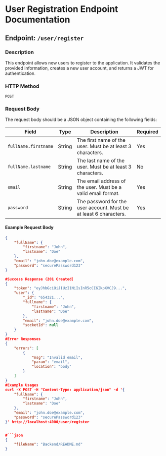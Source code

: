 # User Registration Endpoint Documentation

## Endpoint: `/user/register`

### Description
This endpoint allows new users to register to the application. It validates the provided information, creates a new user account, and returns a JWT for authentication.

### HTTP Method
`POST`

### Request Body
The request body should be a JSON object containing the following fields:

| Field | Type | Description | Required |
|---|---|---|---|
| `fullName.firstname` | String | The first name of the user.  Must be at least 3 characters. | Yes |
| `fullName.lastname` | String | The last name of the user. Must be at least 3 characters. | No |
| `email` | String | The email address of the user. Must be a valid email format. | Yes |
| `password` | String | The password for the user account. Must be at least 6 characters. | Yes |

#### Example Request Body
```json
{
    "fullName": {
        "firstname": "John",
        "lastname": "Doe"
    },
    "email": "john.doe@example.com",
    "password": "securePassword123"
}

#Success Response (201 Created)
{
    "token": "eyJhbGciOiJIUzI1NiIsInR5cCI6IkpXVCJ9...",
    "user": {
        "_id": "654321...",
        "fullname": {
            "firstname": "John",
            "lastname": "Doe"
        },
        "email": "john.doe@example.com",
        "socketId": null
    }
}
#Error Responses
{
    "errors": [
        {
            "msg": "Invalid email",
            "param": "email",
            "location": "body"
        }
    ]
}
#Example Usages
curl -X POST -H "Content-Type: application/json" -d '{
    "fullName": {
        "firstname": "John",
        "lastname": "Doe"
    },
    "email": "john.doe@example.com",
    "password": "securePassword123"
}' http://localhost:4000/user/register


#```json
{
    "fileName": "Backend/README.md"
}